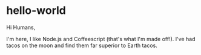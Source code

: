 # hello-world

Hi Humans,

I'm here, I like Node.js and Coffeescript (that's what I'm made off!).
I've had tacos on the moon and find them far superior to Earth tacos.

